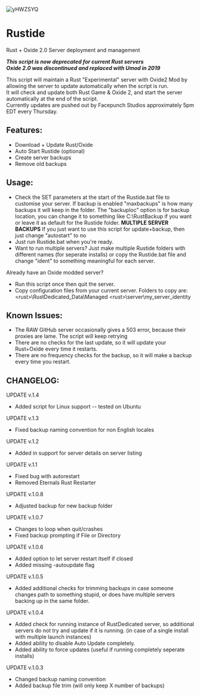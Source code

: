 ![yHWZSYQ](https://user-images.githubusercontent.com/839416/163700725-a12f9d90-d922-485a-b92b-2ae377aa6ebe.png)

# Rustide
Rust + Oxide 2.0 Server deployment and management 

***This script is now deprecated for current Rust servers***<br>
***Oxide 2.0 was discontinued and replaced with Umod in 2019***


This script will maintain a Rust "Experimental" server with Oxide2 Mod by allowing the server to update automatically when the script is run.<br>
It will check and update both Rust Game & Oxide 2, and start the server automatically at the end of the script.<br>
Currently updates are pushed out by Facepunch Studios approximately 5pm EDT every Thursday.<br>

Features:
-----------
- Download + Update Rust/Oxide
- Auto Start Rustide (optional)
- Create server backups
- Remove old backups

Usage: 
-----------
- Check the SET parameters at the start of the Rustide.bat file to customise your server.
	If backup is enabled "maxbackups" is how many backups it will keep in the folder. 
	The "backuploc" option is for backup location, you can change it to something like C:\RustBackup if you want or leave it as default
	for the Rustide folder.
	****MULTIPLE SERVER BACKUPS**** 
	If you just want to use this script for update+backup, then just change "autostart" to no
- Just run Rustide.bat when you're ready. 
- Want to run multiple servers? Just make multiple Rustide folders with different names (for seperate installs) or copy the Rustide.bat 
  file and change "ident" to something meaningful for each server.

Already have an Oxide modded server? 

- Run this script once then quit the server. 
- Copy configuration files from your current server. Folders to copy are:
	\<rust>\RustDedicated_Data\Managed
	\<rust>\server\my_server_identity

Known Issues:
-------------
- The RAW GitHub server occasionally gives a 503 error, because their proxies are lame. The script will keep retrying
- There are no checks for the last update, so it will update your Rust+Oxide every time it restarts. 
- There are no frequency checks for the backup, so it will make a backup every time you restart. 


CHANGELOG:
---------
UPDATE v.1.4
- Added script for Linux support -- tested on Ubuntu

UPDATE v.1.3
- Fixed backup naming convention for non English locales

UPDATE v.1.2
- Added in support for server details on server listing

UPDATE v.1.1
- Fixed bug with autorestart
- Removed Eternals Rust Restarter

UPDATE v.1.0.8
- Adjusted backup for new backup folder

UPDATE v.1.0.7
- Changes to loop when quit/crashes
- Fixed backup prompting if File or Directory

UPDATE v.1.0.6
- Added option to let server restart itself if closed
- Added missing -autoupdate flag

UPDATE v.1.0.5
- Added additional checks for trimming backups in case someone changes path to something stupid, or does have multiple servers backing up in the same folder. 

UPDATE v.1.0.4
- Added check for running instance of RustDedicated server, so additional servers do not try and update if it is running. (in case of a single install with multiple launch instances)
- Added ability to disable Auto Update completely. 
- Added ability to force updates (useful if running completely seperate installs)

UPDATE v.1.0.3
- Changed backup naming convention
- Added backup file trim (will only keep X number of backups)
